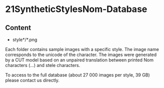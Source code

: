 # 21SyntheticStylesNom-Database

## Content

- style*/*.png

Each folder contains sample images with a specific style. The image name corresponds to the unicode of the character. 
The images were generated by a CUT model based on an unpaired translation between printed Nom characters (…) and stele characters. 

To access to the full database (about 27 000 images per style, 39 GB) please contact us directly.
